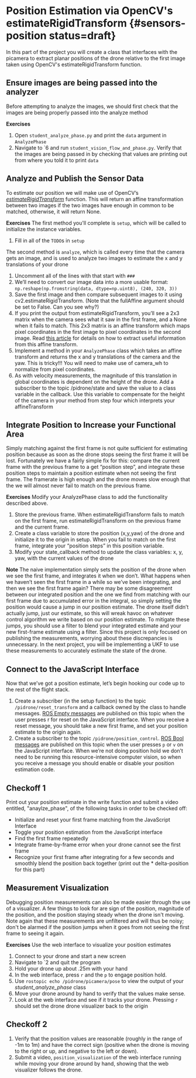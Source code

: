 # Position Estimation via OpenCV's estimateRigidTransform {#sensors-position status=draft}

In this part of the project you will create a class that interfaces with the picamera to extract planar positions of the drone relative to the first image taken using OpenCV's estimateRigidTransform function.

## Ensure images are being passed into the analyzer
Before attempting to analyze the images, we should first check that the images are being properly passed into the analyze method

**Exercises**

1. Open `student_analyze_phase.py` and print the `data` argument in `AnalyzePhase`
1. Navigate to \`6 and run `student_vision_flow_and_phase.py`. Verify that the images are being passed in by checking that values are printing out from where you told it to print `data`

## Analyze and Publish the Sensor Data
To estimate our position we will make use of OpenCV’s [<i>estimateRigidTransform</i>](https://docs.opencv.org/3.0-beta/modules/video/doc/motion_analysis_and_object_tracking.html#estimaterigidtransform) function. This will return an affine transformation between two images if the two images have enough in common to be matched, otherwise, it will return None.

**Exercises**
The first method you'll complete is `setup`, which will be called to initialize the instance variables.

  1. Fill in all of the `TODO`s in `setup`

The second method is `analyze`, which is called every time that the camera gets an image, and is used to analyze two images to estimate the x and y translations of your drone

  1. Uncomment all of the lines with that start with `###`
  2. We’ll need to convert our image data into a more usable format:
    `np.reshape(np.fromstring(data, dtype=np.uint8), (240, 320, 3))`
  3. Save the first image and then compare subsequent images to it using cv2.estimateRigidTransform. (Note that the fullAffine argument should be set to False. Can you see why?)
  4. If you print the output from estimateRigidTransform, you’ll see a 2x3 matrix when the camera sees what it saw in the first frame, and a None when it fails to match. This 2x3 matrix is an affine transform which maps pixel coordinates in the first image to pixel coordinates in the second image. Read [this article](https://picamera.readthedocs.io/en/release-1.10/api_array.html#pimotionanalysis) for details on how to extract useful information from this affine transform.
  5. Implement a method in your `AnalyzePhase` class which takes an affine transform and returns the x and y translations of the camera and the yaw. This is tricky!!! You will need to make use of camera_wh to normalize from pixel coordinates.
  6. As with velocity measurements, the magnitude of this translation in global coordinates is dependent on the height of the drone. Add a subscriber to the topic /pidrone/state and save the value to a class variable in the callback. Use this variable to compensate for the height of the camera in your method from step four which interprets your affineTransform

## Integrate Position to Increase your Functional Area
Simply matching against the first frame is not quite sufficient for estimating position because as soon as the drone stops seeing the first frame it will be lost. Fortunately we have a fairly simple fix for this: compare the current frame with the previous frame to a get “position step”, and integrate these position steps to maintain a position estimate when not seeing the first frame. The framerate is high enough and the drone moves slow enough that the we will almost never fail to match on the previous frame.

**Exercises**
Modify your AnalyzePhase class to add the functionality described above.

1. Store the previous frame. When estimateRigidTransform fails to match on the first frame, run estimateRigidTransform on the previous frame and the current frame.
2. Create a class variable to store the position (x,y,yaw) of the drone and initialize it to the origin in setup. When you fail to match on the first frame, integrate your “position steps” in this position variable.
3. Modify your state_callback method to update the class variables: x, y, yaw, with the current values of the drone

**Note** The naive implementation simply sets the position of the drone when we see the first frame, and integrates it when we don’t. What happens when we haven’t seen the first frame in a while so we’ve been integrating, and then we see the first frame again? There may be some disagreement between our integrated position and the one we find from matching with our first frame due to accumulated error in the integral, so simply setting the position would cause a jump in our position estimate. The drone itself didn’t actually jump, just our estimate, so this will wreak havoc on whatever control algorithm we write based on our position estimate. To mitigate these jumps, you should use a filter to blend your integrated estimate and your new first-frame estimate using a filter. Since this project is only focused on publishing the measurements, worrying about these discrepancies is unnecessary. In the next project, you will be implementing a UKF to use these measurements to accurately estimate the state of the drone.

## Connect to the JavaScript Interface
Now that we’ve got a position estimate, let’s begin hooking our code up to the rest of the flight stack.

  1. Create a subscriber (in the setup function) to the topic `/pidrone/reset_transform` and a callback owned by the class to handle messages. [ROS Empty messages](http://docs.ros.org/lunar/api/std_msgs/html/msg/Empty.html) are published on this topic when the user presses r for reset on the JavaScript interface. When you receive a reset message, you should take a new first frame, and set your position estimate to the origin again.
  2. Create a subscriber to the topic `/pidrone/position_control`. [ROS Bool messages](http://docs.ros.org/lunar/api/std_msgs/html/msg/Bool.html) are published on this topic when the user presses `p` or `v` on the JavaScript interface. When we’re not doing position hold we don’t need to be running this resource-intensive computer vision, so when you receive a message you should enable or disable your position estimation code.

## Checkoff 1
Print out your position estimate in the write function and submit a video entitled, "anaylze_phase", of the following tasks in order to be checked off:

* Initialize and reset your first frame matching from the JavaScript Interface
* Toggle your position estimation from the JavaScript interface
* Find the first frame repeatedly
* Integrate frame-by-frame error when your drone cannot see the first frame
* Recognize your first frame after integrating for a few seconds and smoothly blend the position back together (print out the * delta-position for this part)

## Measurement Visualization
Debugging position measurements can also be made easier through the use of a visualizer. A few things to look for are sign of the position, magnitude of the position, and the position staying steady when the drone isn't moving. Note again that these measurements are unfiltered and will thus be noisy; don't be alarmed if the position jumps when it goes from not seeing the first frame to seeing it again.

**Exercises**
Use the web interface to visualize your position estimates
1. Connect to your drone and start a new screen
2. Navigate to \`2 and quit the program
3. Hold your drone up about .25m with your hand
4. In the web interface, press `r` and the `p` to engage position hold.
5. Use `rostopic echo /pidrone/picamera/pose` to view the output of your <i>student_analyze_phase</i> class
6. Move your drone around by hand to verify that the values make sense.
7. Look at the web interface and see if it tracks your drone. Pressing `r` should set the drone drone visualizer back to the origin

## Checkoff 2
1. Verify that the position values are reasonable (roughly in the range of -1m to 1m) and have the correct sign (positive when the drone is moving to the right or up, and negative to the left or down).
2. Submit a video, `position_visualization` of the web interface running while moving your drone around by hand, showing that the web visualizer follows the drone.
